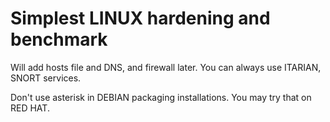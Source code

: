 # Simplest LINUX hardening and benchmark

Will add hosts file and DNS, and firewall later. You can always use ITARIAN, SNORT services.

Don't use asterisk in DEBIAN packaging installations. You may try that on RED HAT.
